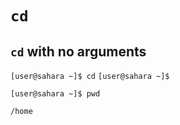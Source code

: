 # `cd`

## `cd` with no arguments
`[user@sahara ~]$ cd`
`[user@sahara ~]$`

`[user@sahara ~]$ pwd`

`/home`




